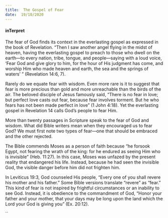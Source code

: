 ```yaml
---
title:  The Gospel of Fear
date:  19/10/2020
---
```


#### inTerpret

The fear of God finds its context in the everlasting gospel as expressed in the book of Revelation. “Then I saw another angel flying in the midst of heaven, having the everlasting gospel to preach to those who dwell on the earth—to every nation, tribe, tongue, and people—saying with a loud voice, ‘Fear God and give glory to him, for the hour of His judgment has come, and worship Him who made heaven and earth, the sea and the springs of waters’ ” (Revelation 14:6, 7).

Rarely do we equate fear with wisdom. Even more rare is it to suggest that fear is more precious than gold and more unreachable than the birds of the air. The beloved disciple of Jesus famously said, “There is no fear in love; but perfect love casts out fear, because fear involves torment. But he who fears has not been made perfect in love” (1 John 4:18). Yet the everlasting gospel in Revelation 14 calls God’s people to fear Him.

More than twenty passages in Scripture speak to the fear of God and wisdom. What did Bible writers mean when they encouraged us to fear God? We must first note two types of fear—one that should be embraced and the other rejected.

The Bible commends Moses as a person of faith because “he forsook Egypt, not fearing the wrath of the king: for he endured as seeing Him who is invisible” (Heb. 11:27). In this case, Moses was unfazed by the present reality that endangered his life. Instead, because he had seen the invisible God, the visible danger before him did not frighten him.

In Leviticus 19:3, God counseled His people, “Every one of you shall revere his mother and his father.” Some Bible versions translate “revere” as “fear.” This kind of fear is not inspired by frightful circumstances or an inability to see God. Instead, it is obedience to the commandment of God, “Honor your father and your mother, that your days may be long upon the land which the Lord your God is giving you” (Ex. 20:12).

``